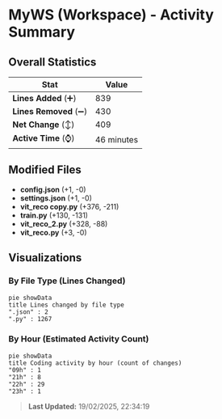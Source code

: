 # MyWS (Workspace) - Activity Summary 

## Overall Statistics

| Stat                   | Value                                                             |
| ---------------------- | ----------------------------------------------------------------- |
| **Lines Added** (➕)   | 839                                          |
| **Lines Removed** (➖) | 430                                        |
| **Net Change** (↕)    | 409                |
| **Active Time** (⌚)   | 46 minutes |


## Modified Files
- **config.json** (+1, -0)
- **settings.json** (+1, -0)
- **vit_reco copy.py** (+376, -211)
- **train.py** (+130, -131)
- **vit_reco_2.py** (+328, -88)
- **vit_reco.py** (+3, -0)

## Visualizations

### By File Type (Lines Changed)

```mermaid
pie showData
title Lines changed by file type
".json" : 2
".py" : 1267
```

### By Hour (Estimated Activity Count)

```mermaid
pie showData
title Coding activity by hour (count of changes)
"09h" : 1
"21h" : 8
"22h" : 29
"23h" : 1
```


> **Last Updated:** 19/02/2025, 22:34:19